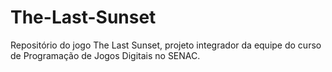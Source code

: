 # The-Last-Sunset
Repositório do jogo The Last Sunset, projeto integrador da equipe do curso de Programação de Jogos Digitais no SENAC.
